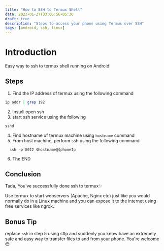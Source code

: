 ```yaml
---
title: "How to SSH to Termux Shell"
date: 2023-01-27T03:06:56+05:30
draft: true
description: "Steps to access your phone using Termus over SSH"
tags: [android, ssh, linux]
---
```




# Introduction

Easy way to ssh to termux shell running on Android


## Steps

1. Find the IP address of termux using the following command
```bash
ip addr | grep 192 
```
2. install open ssh
3. start ssh service using the following
```bash
sshd
```
4. Find hostname of termux machine using `hostname` command
5. From host machine, perform ssh using the following command
```
  ssh -p 8022 $hostname@$phoneIp
```

6. The END

## Conclusion

Tada, You've successfully done ssh to termux✨

Use termux to start webservers (Apache, Nginx etc) just like you would normally do in a Linux machine and you can expose it to the internet using free services like ngrok.

## Bonus Tip

replace `ssh` in step 5 using sftp and suddenly you know have an extremely safe and easy way to transfer files to and from your phone. You're welcome😊


